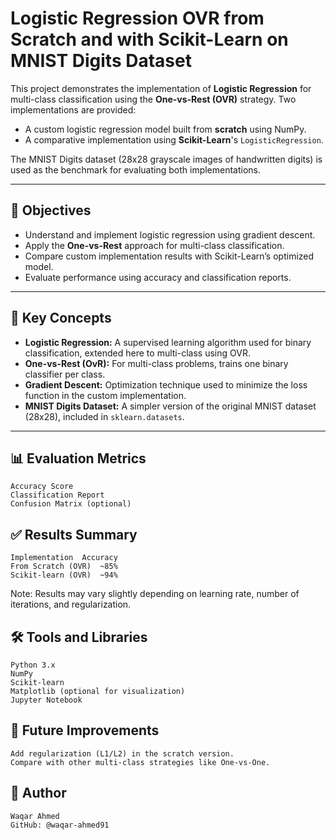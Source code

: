 # Logistic Regression OVR from Scratch and with Scikit-Learn on MNIST Digits Dataset

This project demonstrates the implementation of **Logistic Regression** for multi-class classification using the **One-vs-Rest (OVR)** strategy. Two implementations are provided:

- A custom logistic regression model built from **scratch** using NumPy.
- A comparative implementation using **Scikit-Learn**'s `LogisticRegression`.

The MNIST Digits dataset (28x28 grayscale images of handwritten digits) is used as the benchmark for evaluating both implementations.

---

## 📌 Objectives

- Understand and implement logistic regression using gradient descent.
- Apply the **One-vs-Rest** approach for multi-class classification.
- Compare custom implementation results with Scikit-Learn’s optimized model.
- Evaluate performance using accuracy and classification reports.

---

## 🧠 Key Concepts

- **Logistic Regression:** A supervised learning algorithm used for binary classification, extended here to multi-class using OVR.
- **One-vs-Rest (OvR):** For multi-class problems, trains one binary classifier per class.
- **Gradient Descent:** Optimization technique used to minimize the loss function in the custom implementation.
- **MNIST Digits Dataset:** A simpler version of the original MNIST dataset (28x28), included in `sklearn.datasets`.

---

## 📊 Evaluation Metrics
```
Accuracy Score
Classification Report
Confusion Matrix (optional)
```
## ✅ Results Summary
```
Implementation	Accuracy
From Scratch (OVR)	~85%
Scikit-learn (OVR)	~94%
```
Note: Results may vary slightly depending on learning rate, number of iterations, and regularization.

## 🛠️ Tools and Libraries
```
Python 3.x
NumPy
Scikit-learn
Matplotlib (optional for visualization)
Jupyter Notebook
```
## 📌 Future Improvements
```
Add regularization (L1/L2) in the scratch version.
Compare with other multi-class strategies like One-vs-One.
```
## 👤 Author
```
Waqar Ahmed
GitHub: @waqar-ahmed91
```
